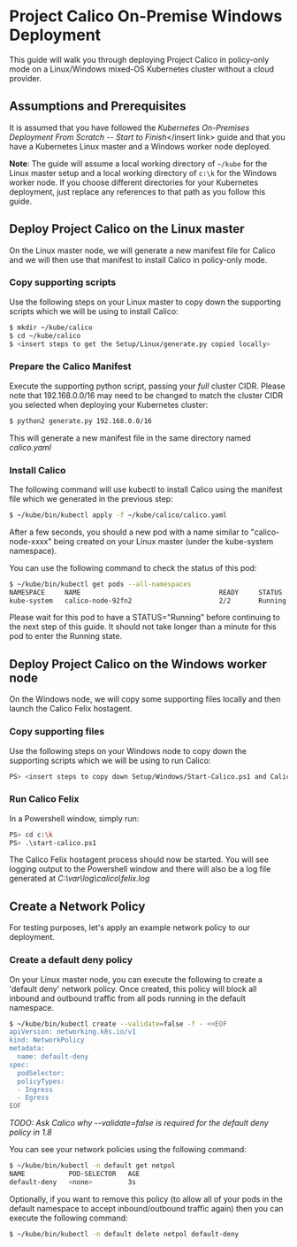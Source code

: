 # Project Calico On-Premise Windows Deployment #
This guide will walk you through deploying Project Calico in policy-only mode on a Linux/Windows mixed-OS Kubernetes cluster without a cloud provider.

## Assumptions and Prerequisites ##
It is assumed that you have followed the <insert link>*Kubernetes On-Premises Deployment From Scratch -- Start to Finish*</insert link> guide and that you have a Kubernetes Linux master and a Windows worker node deployed.

**Note**: The guide will assume a local working directory of `~/kube` for the Linux master setup and a local working directory of `c:\k` for the Windows worker node. If you choose different directories for your Kubernetes deployment, just replace any references to that path as you follow this guide.

## Deploy Project Calico on the Linux master ##
On the Linux master node, we will generate a new manifest file for Calico and we will then use that manifest to install Calico in policy-only mode.

### Copy supporting scripts
Use the following steps on your Linux master to copy down the supporting scripts which we will be using to install Calico:

```bash
$ mkdir ~/kube/calico
$ cd ~/kube/calico
$ <insert steps to get the Setup/Linux/generate.py copied locally>
```

### Prepare the Calico Manifest
Execute the supporting python script, passing your *full* cluster CIDR. Please note that 192.168.0.0/16 may need to be changed to match the cluster CIDR you selected when deploying your Kubernetes cluster:

```bash
$ python2 generate.py 192.168.0.0/16
```

This will generate a new manifest file in the same directory named *calico.yaml*

### Install Calico
The following command will use kubectl to install Calico using the manifest file which we generated in the previous step:

```bash
$ ~/kube/bin/kubectl apply -f ~/kube/calico/calico.yaml
```

After a few seconds, you should a new pod with a name similar to "calico-node-xxxx" being created on your Linux master (under the kube-system namespace). 

You can use the following command to check the status of this pod:

```bash
$ ~/kube/bin/kubectl get pods --all-namespaces
NAMESPACE     NAME                                   READY     STATUS    RESTARTS   AGE
kube-system   calico-node-92fn2                      2/2       Running   0          52s
```

Please wait for this pod to have a STATUS="Running" before continuing to the next step of this guide. It should not take longer than a minute for this pod to enter the Running state.

## Deploy Project Calico on the Windows worker node

On the Windows node, we will copy some supporting files locally and then launch the Calico Felix hostagent.

### Copy supporting files
Use the following steps on your Windows node to copy down the supporting scripts which we will be using to run Calico:

```bash
PS> <insert steps to copy down Setup/Windows/Start-Calico.ps1 and Calico-Felix.exe to the local C:\k directory>
```

### Run Calico Felix

In a Powershell window, simply run:

```bash
PS> cd c:\k
PS> .\start-calico.ps1
```

The Calico Felix hostagent process should now be started. You will see logging output to the Powershell window and there will also be a log file generated at *C:\var\log\calico\felix.log* 

## Create a Network Policy

For testing purposes, let's apply an example network policy to our deployment.

### Create a default deny policy

On your Linux master node, you can execute the following to create a 'default deny' network policy. Once created, this policy will block all inbound and outbound traffic from all pods running in the default namespace.

```bash
$ ~/kube/bin/kubectl create --validate=false -f - <<EOF
apiVersion: networking.k8s.io/v1
kind: NetworkPolicy
metadata:
  name: default-deny
spec:
  podSelector:
  policyTypes:
  - Ingress
  - Egress
EOF
```

*TODO: Ask Calico why --validate=false is required for the default deny policy in 1.8*

You can see your network policies using the following command:

```bash
$ ~/kube/bin/kubectl -n default get netpol
NAME           POD-SELECTOR   AGE
default-deny   <none>         3s
```

Optionally, if you want to remove this policy (to allow all of your pods in the default namespace to accept inbound/outbound traffic again) then you can execute the following command:

```bash
$ ~/kube/bin/kubectl -n default delete netpol default-deny
```

